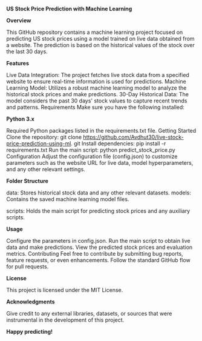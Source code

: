 
__US Stock Price Prediction with Machine Learning__


**Overview**


This GitHub repository contains a machine learning project focused on predicting US stock prices using a model trained on live data obtained from a website. The prediction is based on the historical values of the stock over the last 30 days.


**Features**


Live Data Integration: The project fetches live stock data from a specified website to ensure real-time information is used for predictions.
Machine Learning Model: Utilizes a robust machine learning model to analyze the historical stock prices and make predictions.
30-Day Historical Data: The model considers the past 30 days' stock values to capture recent trends and patterns.
Requirements
Make sure you have the following installed:

**Python 3.x**


Required Python packages listed in the requirements.txt file.
Getting Started
Clone the repository: git clone https://github.com/Avdhut30/live-stock-price-prediction-using-ml.
git
Install dependencies: pip install -r requirements.txt
Run the main script: python predict_stock_price.py
Configuration
Adjust the configuration file (config.json) to customize parameters such as the website URL for live data, model hyperparameters, and any other relevant settings.

**Folder Structure**


data: Stores historical stock data and any other relevant datasets.
models: Contains the saved machine learning model files.

scripts: Holds the main script for predicting stock prices and any auxiliary scripts.



**Usage**


Configure the parameters in config.json.
Run the main script to obtain live data and make predictions.
View the predicted stock prices and evaluation metrics.
Contributing
Feel free to contribute by submitting bug reports, feature requests, or even enhancements. Follow the standard GitHub flow for pull requests.

**License**


This project is licensed under the MIT License.

**Acknowledgments**


Give credit to any external libraries, datasets, or sources that were instrumental in the development of this project.

**Happy predicting!**
